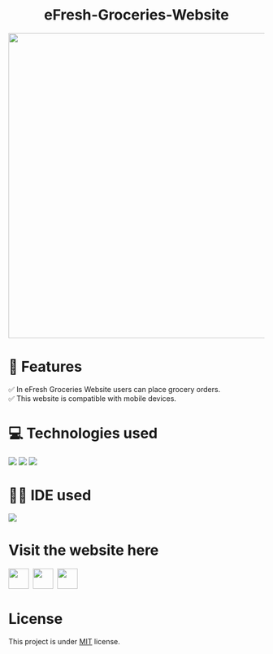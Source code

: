 <h1 align="center">eFresh-Groceries-Website</h1>
<div align="center">
<img width="600" src="https://github.com/ValentineFernandes/ValentineFernandes/blob/main/Portfolio/eFreshGroceriesWebsite.png" />
</div> 

# 📝 Features
✅ In eFresh Groceries Website users can place grocery orders.<br/>
✅ This website is compatible with mobile devices.

# 💻 Technologies used
<img src="https://img.shields.io/badge/HTML5-FF3300?style=for-the-badge&logo=html5&logoColor=white">
<img src="https://img.shields.io/badge/CSS3-0066FF?style=for-the-badge&logo=css3&logoColor=white">
<img src="https://img.shields.io/badge/Bootstrap-993399?style=for-the-badge&logo=bootstrap&logoColor=white">

# 👩‍💻 IDE used
<img src="https://img.shields.io/badge/sublime_text-%23575757.svg?&style=for-the-badge&logo=sublime-text&logoColor=important">

# Visit the website here
<a href="https://valentinefernandes.github.io/eFresh-Groceries-Website/">
<img width="40" height="40" src="https://github.com/ValentineFernandes/ValentineFernandes/blob/main/Portfolio/github.png"></a>
&nbsp;<a href="https://efreshgroceries.netlify.app"><img width="40" height="40" src="https://github.com/ValentineFernandes/ValentineFernandes/blob/main/Portfolio/netlify.jpg"></a>
&nbsp;<a href="https://e-fresh-groceries-website.vercel.app/"><img width="40" height="40" src="https://github.com/ValentineFernandes/ValentineFernandes/blob/main/Portfolio/vercel.png"></a>


# License 
This project is under <a href="https://github.com/ValentineFernandes/eFresh-Groceries-Website/blob/main/LICENSE">MIT</a> license.


